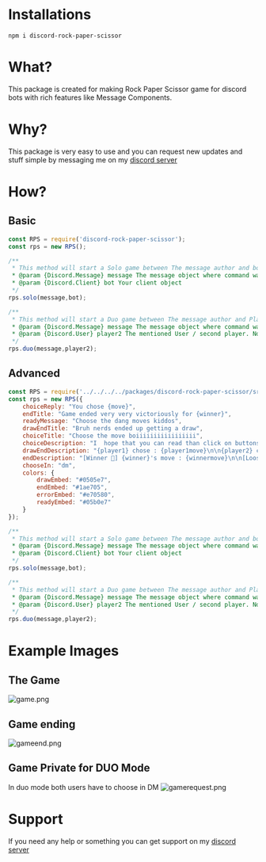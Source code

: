 # Installations
```
npm i discord-rock-paper-scissor
```

# What?
This package is created for making Rock Paper Scissor game for discord bots with rich features like Message Components.

# Why?
This package is very easy to use and you can request new updates and stuff simple by messaging me on my [discord server](https://discord.gg/XYnMTQNTFh)

# How?
## Basic
```js
const RPS = require('discord-rock-paper-scissor');
const rps = new RPS();

/**
 * This method will start a Solo game between The message author and bot, everything is automatic <3
 * @param {Discord.Message} message The message object where command was used
 * @param {Discord.Client} bot Your client object
 */
rps.solo(message,bot);

/**
 * This method will start a Duo game between The message author and Player 2, everything is automatic <3
 * @param {Discord.Message} message The message object where command was used
 * @param {Discord.User} player2 The mentioned User / second player. Note it should be a discord user Object not guild member object
 */
rps.duo(message,player2);
```

## Advanced
```js
const RPS = require('../../../../packages/discord-rock-paper-scissor/src');
const rps = new RPS({
    choiceReply: "You chose {move}",
    endTitle: "Game ended very very victoriously for {winner}",
    readyMessage: "Choose the dang moves kiddos",
    drawEndTitle: "Bruh nerds ended up getting a draw",
    choiceTitle: "Choose the move boiiiiiiiiiiiiiiiii",
    choiceDescription: "I  hope that you can read than click on buttons to choose the move",
    drawEndDescription: "{player1} chose : {player1move}\n\n{player2} chose : {player2move}\nStupid nerds arent they",
    endDescription: "[Winner 👑] {winner}'s move : {winnermove}\n\n[Looser 🤮] {looser}'s move : {loosermove}",
    chooseIn: "dm",
    colors: {
        drawEmbed: "#0505e7",
        endEmbed: "#1ae705",
        errorEmbed: "#e70580",
        readyEmbed: "#05b0e7"
    }
});

/**
 * This method will start a Solo game between The message author and bot, everything is automatic <3
 * @param {Discord.Message} message The message object where command was used
 * @param {Discord.Client} bot Your client object
 */
rps.solo(message,bot);

/**
 * This method will start a Duo game between The message author and Player 2, everything is automatic <3
 * @param {Discord.Message} message The message object where command was used
 * @param {Discord.User} player2 The mentioned User / second player. Note it should be a discord user Object not guild member object
 */
rps.duo(message,player2);
```

# Example Images
## The Game
![game.png](https://cdn.discordapp.com/attachments/880732844220100608/880744256258588733/unknown.png)

## Game ending
![gameend.png](https://cdn.discordapp.com/attachments/880732844220100608/880744307454259240/unknown.png)

## Game Private for DUO Mode
In duo mode both users have to choose in DM
![gamerequest.png](https://cdn.discordapp.com/attachments/880732844220100608/880744362424803328/unknown.png)

# Support
If you need any help or something you can get support on my [discord server](https://discord.gg/XYnMTQNTFh)